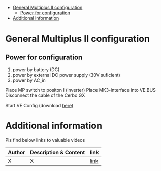 - [General Multiplus II configuration](#general-multiplus-ii-configuration)
  - [Power for configuration](#power-for-configuration)
- [Additional information](#additional-information)


# General Multiplus II configuration

## Power for configuration

1. power by battery (DC)
2. power by external DC power supply (30V suficient)
3. power by AC_in
   
Place MP switch to positon I (inverter)
Place MK3-interface into VE.BUS
Disconnect the cable of the Cerbo GX

Start VE Config (download [here](https://www.victronenergy.de/support-and-downloads/software))

# Additional information

Pls find below links to valuable videos

|Author|Description & Content|link|
|---|---|---|
|X | X | [link](https://X)|